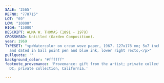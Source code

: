 ```yaml
---
SALE: '2565'
REFNO: "778715"
LOT: "69"
LOW: "10000"
HIGH: "15000"
DESCRIPT: ALMA W. THOMAS (1891 - 1978)
CROSSHEAD: Untitled (Garden Composition).
year: 1969
TYPESET: "<p>Watercolor on cream wove paper, 1967. 127x178 mm; 5x7 inches. Initialed
  and dated in ball point pen and blue ink, lower right recto,</p>"
pullquote: ''
background_color: "#ffffff"
footnote_provenance: 'Provenance: gift from the artist; private collection, Washington,
  DC; private collection, California.'

---
```

